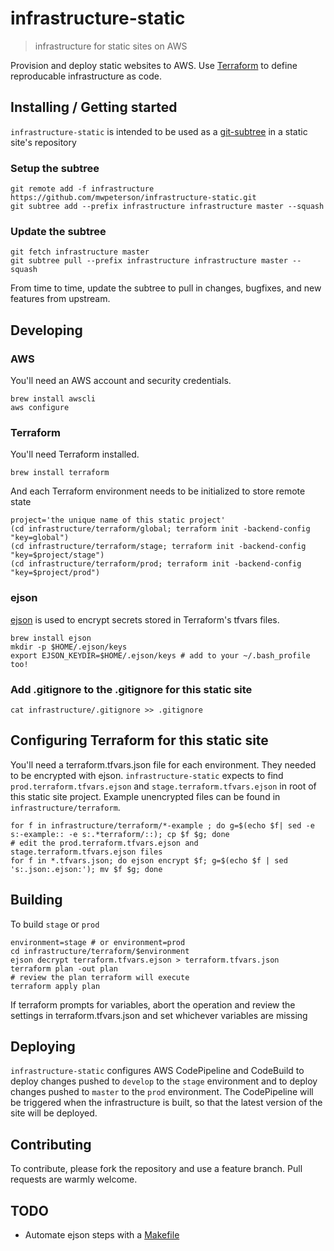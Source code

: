 # infrastructure-static
> infrastructure for static sites on AWS

Provision and deploy static websites to AWS. Use [Terraform](https://www.terraform.io) to define reproducable infrastructure as code.

## Installing / Getting started

`infrastructure-static` is intended to be used as a [git-subtree](https://www.atlassian.com/blog/git/alternatives-to-git-submodule-git-subtree) in a static site's repository

### Setup the subtree

```shell
git remote add -f infrastructure https://github.com/mwpeterson/infrastructure-static.git
git subtree add --prefix infrastructure infrastructure master --squash
```

### Update the subtree

```shell
git fetch infrastructure master
git subtree pull --prefix infrastructure infrastructure master --squash
```

From time to time, update the subtree to pull in changes, bugfixes, and new features from upstream.

## Developing

### AWS
You'll need an AWS account and security credentials.

```shell
brew install awscli
aws configure
```

### Terraform

You'll need Terraform installed.

```shell
brew install terraform
```

And each Terraform environment needs to be initialized to store remote state

```shell
project='the unique name of this static project'
(cd infrastructure/terraform/global; terraform init -backend-config "key=global")
(cd infrastructure/terraform/stage; terraform init -backend-config "key=$project/stage")
(cd infrastructure/terraform/prod; terraform init -backend-config "key=$project/prod")
```

### ejson

[ejson](https://github.com/Shopify/ejson) is used to encrypt secrets stored in Terraform's tfvars files. 

```shell
brew install ejson
mkdir -p $HOME/.ejson/keys
export EJSON_KEYDIR=$HOME/.ejson/keys # add to your ~/.bash_profile too!
```


### Add .gitignore to the .gitignore for this static site

```shell
cat infrastructure/.gitignore >> .gitignore
```

## Configuring Terraform for this static site

You'll need a terraform.tfvars.json file for each environment. They needed to be encrypted with ejson. `infrastructure-static` expects to find `prod.terraform.tfvars.ejson` and `stage.terraform.tfvars.ejson` in root of this static site project. Example unencrypted files can be found in `infrastructure/terraform`.

```shell
for f in infrastructure/terraform/*-example ; do g=$(echo $f| sed -e s:-example:: -e s:.*terraform/::); cp $f $g; done
# edit the prod.terraform.tfvars.ejson and stage.terraform.tfvars.ejson files
for f in *.tfvars.json; do ejson encrypt $f; g=$(echo $f | sed 's:.json:.ejson:'); mv $f $g; done
```

## Building

To build `stage` or `prod` 

```shell
environment=stage # or environment=prod
cd infrastructure/terraform/$environment
ejson decrypt terraform.tfvars.ejson > terraform.tfvars.json
terraform plan -out plan
# review the plan terraform will execute
terraform apply plan
```

If terraform prompts for variables, abort the operation and review the settings in terraform.tfvars.json and set whichever variables are missing


## Deploying 

`infrastructure-static` configures AWS CodePipeline and CodeBuild to deploy changes pushed to `develop` to the `stage` environment and to deploy changes pushed to `master` to the `prod` environment. The CodePipeline will be triggered when the infrastructure is built, so that the latest version of the site will be deployed.


## Contributing

To contribute, please fork the repository and use a feature branch. Pull requests are warmly welcome.

## TODO
- Automate ejson steps with a [Makefile](https://mtpereira.com/terraform-ejson.html)

